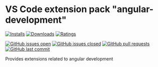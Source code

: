 # VS Code extension pack "angular-development"

[![Installs](https://vsmarketplacebadge.apphb.com/installs-short/raits.angular-development.svg)](https://marketplace.visualstudio.com/items?itemName=raits.angular-development)
[![Downloads](https://vsmarketplacebadge.apphb.com/downloads-short/raits.angular-development.svg)](https://marketplace.visualstudio.com/items?itemName=raits.angular-development)
[![Ratings](https://vsmarketplacebadge.apphb.com/rating-short/raits.angular-development.svg)](https://marketplace.visualstudio.com/items?itemName=raits.angular-development&ssr=false#review-details)

[![GitHub issues open](https://img.shields.io/github/issues-raw/raits-gmbh/vscode-extension-pack-angular-development.svg?logo=github)](https://github.com/raits-gmbh/vscode-extension-pack-angular-development/issues)
[![GitHub issues closed](https://img.shields.io/github/issues-closed-raw/raits-gmbh/vscode-extension-pack-angular-development.svg?logo=github)](https://github.com/raits-gmbh/vscode-extension-pack-angular-development/issues)
[![GitHub pull requests](https://img.shields.io/github/issues-pr/raits-gmbh/vscode-extension-pack-angular-development.svg?logo=github)](https://github.com/raits-gmbh/vscode-extension-pack-angular-development/pulls)
[![GitHub last commit](https://img.shields.io/github/last-commit/raits-gmbh/vscode-extension-pack-angular-development.svg?logo=github)](https://github.com/raits-gmbh/vscode-extension-pack-angular-development)

Provides extensions related to angular development


